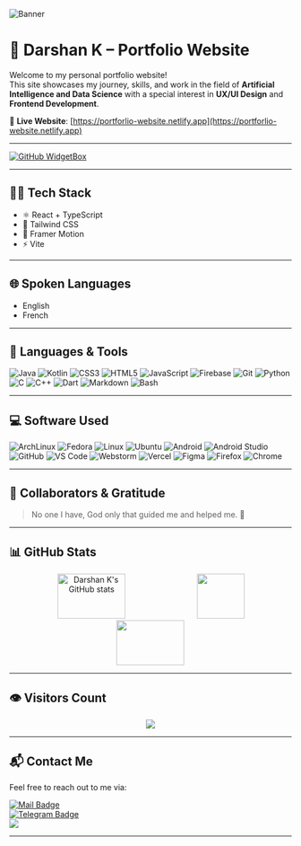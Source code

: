 ![Banner](https://github.com/user-attachments/assets/76bee822-61a5-40f5-b742-9c53f6fca109)

# 💼 Darshan K – Portfolio Website

Welcome to my personal portfolio website!  
This site showcases my journey, skills, and work in the field of **Artificial Intelligence and Data Science** with a special interest in **UX/UI Design** and **Frontend Development**.

🔗 **Live Website**: [https://portforlio-website.netlify.app](https://portforlio-website.netlify.app)

---

<a href="https://github.com/1511Darshan">
   <img src="https://github-widgetbox.vercel.app/api/profile?username=1511Darshan&data=followers,repositories,stars,commits&theme=dark" alt="GitHub WidgetBox">
</a>

---

## 👨‍💻 Tech Stack

- ⚛️ React + TypeScript
- 🎨 Tailwind CSS
- 💫 Framer Motion
- ⚡ Vite

---

## 🌐 Spoken Languages

- English  
- French

---

## 🧰 Languages & Tools

![Java](https://ziadoua.github.io/m3-Markdown-Badges/badges/Java/java2.svg) 
![Kotlin](https://ziadoua.github.io/m3-Markdown-Badges/badges/Kotlin/kotlin2.svg) 
![CSS3](https://ziadoua.github.io/m3-Markdown-Badges/badges/CSS/css2.svg) 
![HTML5](https://ziadoua.github.io/m3-Markdown-Badges/badges/HTML/html2.svg) 
![JavaScript](https://ziadoua.github.io/m3-Markdown-Badges/badges/Javascript/javascript2.svg) 
![Firebase](https://ziadoua.github.io/m3-Markdown-Badges/badges/Firebase/firebase2.svg) 
![Git](https://ziadoua.github.io/m3-Markdown-Badges/badges/Git/git2.svg) 
![Python](https://ziadoua.github.io/m3-Markdown-Badges/badges/Python/python2.svg) 
![C](https://ziadoua.github.io/m3-Markdown-Badges/badges/C/c2.svg) 
![C++](https://ziadoua.github.io/m3-Markdown-Badges/badges/C++/c++2.svg) 
![Dart](https://ziadoua.github.io/m3-Markdown-Badges/badges/Dart/dart2.svg) 
![Markdown](https://ziadoua.github.io/m3-Markdown-Badges/badges/Markdown/markdown2.svg) 
![Bash](https://ziadoua.github.io/m3-Markdown-Badges/badges/Shell/shell2.svg)

---

## 💻 Software Used

![ArchLinux](https://ziadoua.github.io/m3-Markdown-Badges/badges/Arch/arch2.svg) 
![Fedora](https://ziadoua.github.io/m3-Markdown-Badges/badges/Fedora/fedora2.svg)
![Linux](https://ziadoua.github.io/m3-Markdown-Badges/badges/Linux/linux2.svg)
![Ubuntu](https://ziadoua.github.io/m3-Markdown-Badges/badges/Ubuntu/ubuntu2.svg)
![Android](https://ziadoua.github.io/m3-Markdown-Badges/badges/Android/android2.svg)
![Android Studio](https://ziadoua.github.io/m3-Markdown-Badges/badges/AndroidStudio/androidstudio2.svg)
![GitHub](https://ziadoua.github.io/m3-Markdown-Badges/badges/Github/github2.svg)
![VS Code](https://ziadoua.github.io/m3-Markdown-Badges/badges/VisualStudioCode/visualstudiocode2.svg)
![Webstorm](https://ziadoua.github.io/m3-Markdown-Badges/badges/Webstorm/webstorm2.svg)
![Vercel](https://ziadoua.github.io/m3-Markdown-Badges/badges/Vercel/vercel1.svg)
![Figma](https://ziadoua.github.io/m3-Markdown-Badges/badges/Figma/figma2.svg) 
![Firefox](https://ziadoua.github.io/m3-Markdown-Badges/badges/Firefox/firefox2.svg) 
![Chrome](https://ziadoua.github.io/m3-Markdown-Badges/badges/Chrome/chrome2.svg)

---

## 🤝 Collaborators & Gratitude

> No one I have, God only that guided me and helped me. 🙏

---

## 📊 GitHub Stats

<div align="center">  
  <img width="49%" height="80px" src="https://github-readme-stats.vercel.app/api?username=1511Darshan&show_icons=true&count_private=true&hide_border=true&title_color=8A0FE8&icon_color=8A0FE8&text_color=8A0FE8&bg_color=0d1117" alt="Darshan K's GitHub stats" /> 
  <img width="41%" height="80px" src="https://github-readme-stats.vercel.app/api/top-langs/?username=1511Darshan&layout=compact&hide_border=true&title_color=8A0FE8&text_color=8A0FE8&bg_color=0d1117" />
  <img width="49%" height="80px" src="https://github-contributor-stats.vercel.app/api?username=1511Darshan&limit=5&theme=dark&combine_all_yearly_contributions=true&title_color=8A0FE8&text_color=8A0FE8&bg_color=0d1117&hide_border=true">
</div>

---

## 👁️ Visitors Count

<div align="center">
  <img align="center" src="https://profile-counter.glitch.me/1511Darshan/count.svg" />
</div>

---

## 📬 Contact Me

Feel free to reach out to me via:

<a href="mailto:rushdarshan@gmail.com"><img src="https://ziadoua.github.io/m3-Markdown-Badges/badges/Mail/mail3.svg" alt="Mail Badge"></a>  
<a href="https://t.me/ObedVortex"><img src="https://ziadoua.github.io/m3-Markdown-Badges/badges/Telegram/telegram2.svg" alt="Telegram Badge"></a>  
<a href="https://linkedin.com/in/rush-darshan-k"><img src="https://ziadoua.github.io/m3-Markdown-Badges/badges/LinkedIn/linkedin2.svg"></a>

---

